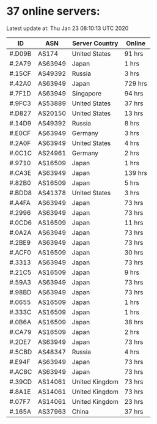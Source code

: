 # 37 online servers:

Latest update at: Thu Jan 23 08:10:13 UTC 2020

| ID | ASN | Server Country | Online |
| -- | --- | -------------- | ------ |
| #.D09B | AS174 | United States | 91 hrs |
| #.2A79 | AS63949 | Japan | 1 hrs |
| #.15CF | AS49392 | Russia | 3 hrs |
| #.42A0 | AS63949 | Japan | 729 hrs |
| #.7F1D | AS63949 | Singapore | 94 hrs |
| #.9FC3 | AS53889 | United States | 37 hrs |
| #.D827 | AS20150 | United States | 13 hrs |
| #.14D9 | AS49392 | Russia | 8 hrs |
| #.E0CF | AS63949 | Germany | 3 hrs |
| #.2A0F | AS63949 | United States | 4 hrs |
| #.0C1C | AS24961 | Germany | 2 hrs |
| #.9710 | AS16509 | Japan | 1 hrs |
| #.CA3E | AS63949 | Japan | 139 hrs |
| #.82B0 | AS16509 | Japan | 5 hrs |
| #.BDD8 | AS41378 | United States | 3 hrs |
| #.A4FA | AS63949 | Japan | 73 hrs |
| #.2996 | AS63949 | Japan | 73 hrs |
| #.0CD6 | AS16509 | Japan | 11 hrs |
| #.0A2A | AS63949 | Japan | 73 hrs |
| #.2BE9 | AS63949 | Japan | 73 hrs |
| #.ACF0 | AS16509 | Japan | 30 hrs |
| #.3313 | AS63949 | Japan | 73 hrs |
| #.21C5 | AS16509 | Japan | 9 hrs |
| #.59A3 | AS63949 | Japan | 73 hrs |
| #.98BD | AS63949 | Japan | 73 hrs |
| #.0655 | AS16509 | Japan | 1 hrs |
| #.333C | AS16509 | Japan | 1 hrs |
| #.0B6A | AS16509 | Japan | 38 hrs |
| #.CA79 | AS16509 | Japan | 2 hrs |
| #.2DE7 | AS63949 | Japan | 73 hrs |
| #.5CBD | AS48347 | Russia | 4 hrs |
| #.E94F | AS63949 | Japan | 73 hrs |
| #.AC8C | AS63949 | Japan | 73 hrs |
| #.39CD | AS14061 | United Kingdom | 73 hrs |
| #.8A1E | AS14061 | United Kingdom | 73 hrs |
| #.07F7 | AS14061 | United Kingdom | 23 hrs |
| #.165A | AS37963 | China | 37 hrs |

